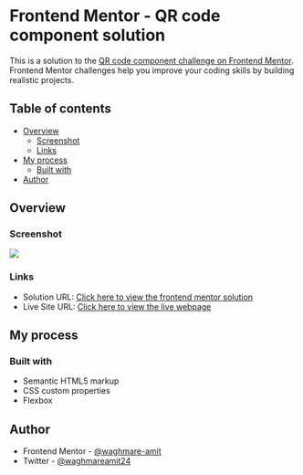 # Frontend Mentor - QR code component solution

This is a solution to the [QR code component challenge on Frontend Mentor](https://www.frontendmentor.io/challenges/qr-code-component-iux_sIO_H). Frontend Mentor challenges help you improve your coding skills by building realistic projects. 

## Table of contents

- [Overview](#overview)
  - [Screenshot](#screenshot)
  - [Links](#links)
- [My process](#my-process)
  - [Built with](#built-with)
- [Author](#author)

## Overview

### Screenshot

![](./solution.jpg)

### Links

- Solution URL: [Click here to view the frontend mentor solution](https://www.frontendmentor.io/solutions/simple-qr-code-component-card-xr93NHLl-h)
- Live Site URL: [Click here to view the live webpage](https://qr-code-card-sandy.vercel.app/)

## My process

### Built with

- Semantic HTML5 markup
- CSS custom properties
- Flexbox

## Author

- Frontend Mentor - [@waghmare-amit](https://www.frontendmentor.io/profile/waghmare-amit)
- Twitter - [@waghmareamit24](https://www.twitter.com/waghmareamit24)

